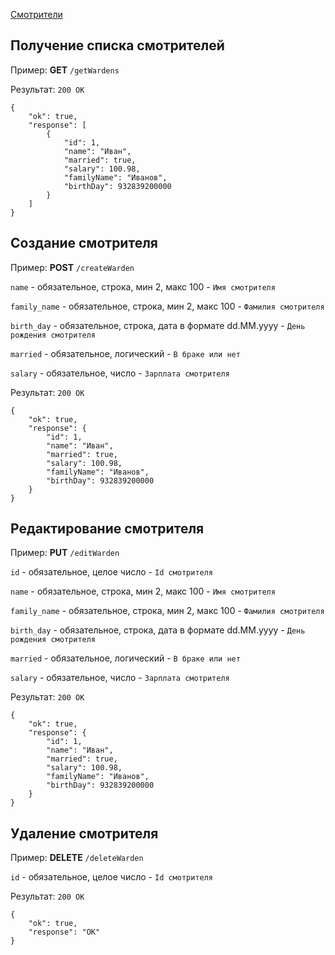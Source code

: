 [Смотрители](index.md)
## Получение списка смотрителей

Пример:
**GET** `/getWardens`

Результат: `200 OK` 
~~~
{
    "ok": true,
    "response": [
        {
            "id": 1,
            "name": "Иван",
            "married": true,
            "salary": 100.98,
            "familyName": "Иванов",
            "birthDay": 932839200000
        }
    ]
}
~~~

## Создание смотрителя

Пример:
**POST** `/createWarden`

`name` - обязательное, строка, мин 2, макс 100 - `Имя смотрителя`

`family_name` - обязательное, строка, мин 2, макс 100 - `Фамилия смотрителя`

`birth_day` - обязательное, строка, дата в формате dd.MM.yyyy - `День рождения смотрителя`

`married` - обязательное, логический - `В браке или нет`

`salary` - обязательное, число - `Зарплата смотрителя`

Результат: `200 OK`
~~~
{
    "ok": true,
    "response": {
        "id": 1,
        "name": "Иван",
        "married": true,
        "salary": 100.98,
        "familyName": "Иванов",
        "birthDay": 932839200000
    }
}
~~~

## Редактирование смотрителя

Пример:
**PUT** `/editWarden`

`id` - обязательное, целое число - `Id смотрителя`

`name` - обязательное, строка, мин 2, макс 100 - `Имя смотрителя`

`family_name` - обязательное, строка, мин 2, макс 100 - `Фамилия смотрителя`

`birth_day` - обязательное, строка, дата в формате dd.MM.yyyy - `День рождения смотрителя`

`married` - обязательное, логический - `В браке или нет`

`salary` - обязательное, число - `Зарплата смотрителя`

Результат: `200 OK`
~~~
{
    "ok": true,
    "response": {
        "id": 1,
        "name": "Иван",
        "married": true,
        "salary": 100.98,
        "familyName": "Иванов",
        "birthDay": 932839200000
    }
}
~~~

## Удаление смотрителя

Пример:
**DELETE** `/deleteWarden`

`id` - обязательное, целое число - `Id смотрителя`

Результат: `200 OK`
~~~
{
    "ok": true,
    "response": "OK"
}
~~~
